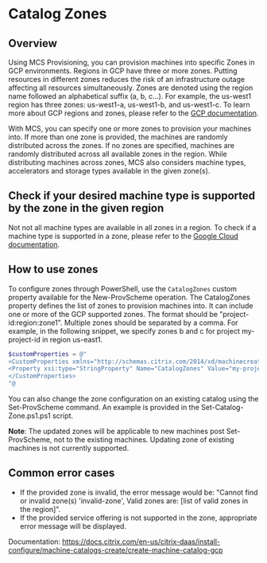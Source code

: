 # Catalog Zones
## Overview
Using MCS Provisioning, you can provision machines into specific Zones in GCP environments. Regions in GCP have three or more zones. Putting resources in different zones reduces the risk of an infrastructure outage affecting all resources simultaneously. Zones are denoted using the region name followed an alphabetical suffix (a, b, c...). For example, the us-west1 region has three zones: us-west1-a, us-west1-b, and us-west1-c. To learn more about GCP regions and zones, please refer to the [GCP documentation](https://cloud.google.com/compute/docs/regions-zones).

With MCS, you can specify one or more zones to provision your machines into. If more than one zone is provided, the machines are randomly distributed across the zones. If no zones are specified, machines are randomly distributed across all available zones in the region.
While distributing machines across zones, MCS also considers machine types, accelerators and storage types available in the given zone(s). 

## Check if your desired machine type is supported by the zone in the given region
Not not all machine types are available in all zones in a region. To check if a machine type is supported in a zone, please refer to the [Google Cloud documentation](https://cloud.google.com/compute/docs/regions-zones#available).


## How to use zones
To configure zones through PowerShell, use the `CatalogZones` custom property available for the New-ProvScheme operation. The CatalogZones property defines the list of zones to provision machines into. It can include one or more of the GCP supported zones.
The format should be "project-id:region:zone1". Multiple zones should be separated by a comma. For example, in the following snippet, we specify zones b and c for project my-project-id in region us-east1. 

```powershell
$customProperties = @"
<CustomProperties xmlns="http://schemas.citrix.com/2014/xd/machinecreation" xmlns:xsi="http://www.w3.org/2001/XMLSchema-instance">
<Property xsi:type="StringProperty" Name="CatalogZones" Value="my-project-id:us-east1:b,my-project-id:us-east1:c" />
</CustomProperties>
"@
```

You can also change the zone configuration on an existing catalog using the Set-ProvScheme command. An example is provided in the Set-Catalog-Zone.ps1.ps1 script.

**Note**: The updated zones will be applicable to new machines post Set-ProvScheme, not to the existing machines. Updating zone of existing machines is not currently supported.

## Common error cases
* If the provided zone is invalid, the error message would be: "Cannot find or invalid zone(s) 'invalid-zone', Valid zones are: [list of valid zones in the region]".
* If the provided service offering is not supported in the zone, appropriate error message will be displayed.

Documentation: https://docs.citrix.com/en-us/citrix-daas/install-configure/machine-catalogs-create/create-machine-catalog-gcp
